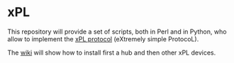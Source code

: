 # xPL
This repository will provide a set of scripts, both in Perl and in Python, who allow to implement the [xPL protocol](https://en.wikipedia.org/wiki/XPL_Protocol) (eXtremely simple ProtocoL).

The [wiki](https://github.com/fcorthay/xPL/wiki) will show how to install first a hub and then other xPL devices.
